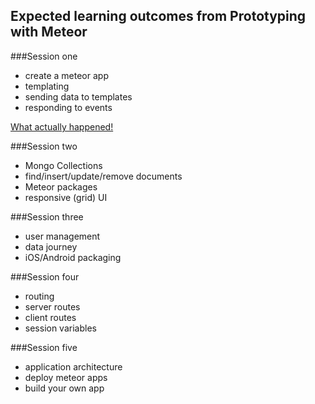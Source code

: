 ## Expected learning outcomes from Prototyping with Meteor

###Session one
- create a meteor app
- templating 
- sending data to templates
- responding to events 

[What actually happened!](Session1_outcomes.md)

###Session two
- Mongo Collections
- find/insert/update/remove documents
- Meteor packages
- responsive (grid) UI

###Session three
- user management
- data journey
- iOS/Android packaging

###Session four
- routing
- server routes
- client routes
- session variables


###Session five
- application architecture
- deploy meteor apps
- build your own app

